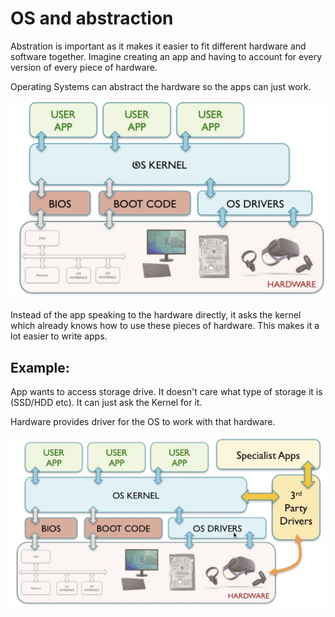 # OS and abstraction

Abstration is important as it makes it easier to fit different hardware and software together. Imagine creating an app and having to account for every version of every piece of hardware.

Operating Systems can abstract the hardware so the apps can just work.

![App accessing hardware using operating system kernel](image-3.png)

Instead of the app speaking to the hardware directly, it asks the kernel which already knows how to use these pieces of hardware. This makes it a lot easier to write apps.

## Example:

App wants to access storage drive. It doesn't care what type of storage it is (SSD/HDD etc). It can just ask the Kernel for it.

Hardware provides driver for the OS to work with that hardware.

![Driver for third party hardware](image-4.png)